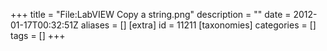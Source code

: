 +++
title = "File:LabVIEW Copy a string.png"
description = ""
date = 2012-01-17T00:32:51Z
aliases = []
[extra]
id = 11211
[taxonomies]
categories = []
tags = []
+++


